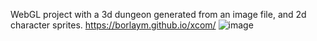 WebGL project with a 3d dungeon generated from an image file, and 2d character sprites. https://borlaym.github.io/xcom/
![image](https://user-images.githubusercontent.com/5425530/115766100-d991a980-a3a7-11eb-85cc-d379bbc8921f.png)
